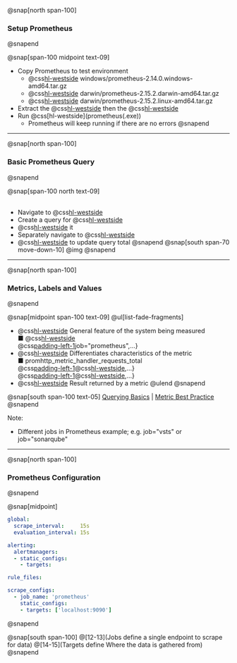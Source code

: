 @snap[north span-100]
### Setup Prometheus
@snapend

@snap[span-100 midpoint text-09]
- Copy Prometheus to test environment
  - @css[hl-westside](Windows:) windows/prometheus-2.14.0.windows-amd64.tar.gz
  - @css[hl-westside](Mac:) darwin/prometheus-2.15.2.darwin-amd64.tar.gz
  - @css[hl-westside](Linux:) darwin/prometheus-2.15.2.linux-amd64.tar.gz
- Extract the @css[hl-westside](.gz) then the @css[hl-westside](.tar)
- Run @css[hl-westside](prometheus(.exe&#41;)
  - Prometheus will keep running if there are no errors
@snapend

---
@snap[north span-100]
### Basic Prometheus Query
@snapend

@snap[span-100 north text-09]
<br><br>
- Navigate to @css[hl-westside](localhost:9090)
- Create a query for @css[hl-westside](promhttp_metric_handler_requests_total)
- @css[hl-westside](Execute) it
- Separately navigate to @css[hl-westside]([localhost:9090/metrics]())
- @css[hl-westside](Refresh) to update query total
@snapend
@snap[south span-70 move-down-10]
@img[](assets/img/prometheus-query.png)
@snapend

---
@snap[north span-100]
### Metrics, Labels and Values
@snapend

@snap[midpoint span-100 text-09]
@ul[list-fade-fragments]
- @css[hl-westside](Metric:) General feature of the system being measured<br>&#9632; @css[hl-westside](promhttp_metric_handler_requests_total)<br>@css[padding-left-1]({)job="prometheus",...}
- @css[hl-westside](Labels:) Differentiates characteristics of the metric<br>&#9632; promhttp_metric_handler_requests_total<br>@css[padding-left-1]({)@css[hl-westside](job="prometheus"),...}<br>@css[padding-left-1]({)@css[hl-westside](job="sonarqube"),...}
- @css[hl-westside](Values:) Result returned by a metric
@ulend
@snapend

@snap[south span-100 text-05]
[Querying Basics](https://prometheus.io/docs/prometheus/latest/querying/basics/) | [Metric Best Practice](https://prometheus.io/docs/practices/naming/)
@snapend

Note:
- Different jobs in Prometheus example; e.g. job="vsts" or job="sonarqube"

---
@snap[north span-100]
### Prometheus Configuration
@snapend

@snap[midpoint]
```yaml
global:
  scrape_interval:     15s
  evaluation_interval: 15s

alerting:
  alertmanagers:
  - static_configs:
    - targets:

rule_files:

scrape_configs:
  - job_name: 'prometheus'
    static_configs:
    - targets: ['localhost:9090']
```
@snapend

@snap[south span-100]
@[12-13](Jobs define a single endpoint to scrape for data)
@[14-15](Targets define Where the data is gathered from)
@snapend